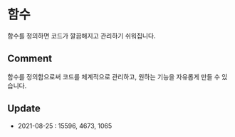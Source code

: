 # 함수

함수를 정의하면 코드가 깔끔해지고 관리하기 쉬워집니다.

## Comment
함수를 정의함으로써 코드를 체계적으로 관리하고, 원하는 기능을 자유롭게 만들 수 있습니다.

## Update
* 2021-08-25 : 15596, 4673, 1065